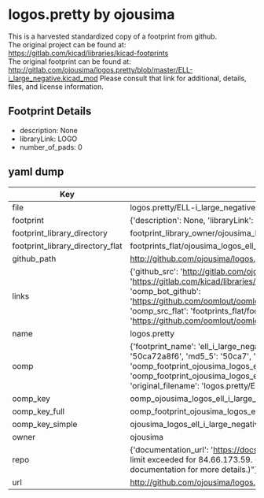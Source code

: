# logos.pretty by ojousima  
This is a harvested standardized copy of a footprint from github.  
The original project can be found at:  
https://gitlab.com/kicad/libraries/kicad-footprints  
The original footprint can be found at:
http://gitlab.com/ojousima/logos.pretty/blob/master/ELL-i_large_negative.kicad_mod
Please consult that link for additional, details, files, and license information.  
## Footprint Details
* description: None  
* libraryLink: LOGO  
* number_of_pads: 0  
## yaml dump  
| Key | Value |  
| --- | --- |  
| file | logos.pretty/ELL-i_large_negative.kicad_mod |  
| footprint | {'description': None, 'libraryLink': 'LOGO', 'number_of_pads': 0} |  
| footprint_library_directory | footprint_library_owner/ojousima_logos.pretty |  
| footprint_library_directory_flat | footprints_flat/ojousima_logos_ell_i_large_negative/working |  
| github_path | http://github.com/ojousima/logos.pretty/blob/master/ELL-i_large_negative.kicad_mod |  
| links | {'github_src': 'http://gitlab.com/ojousima/logos.pretty/blob/master/ELL-i_large_negative.kicad_mod', 'github_src_repo': 'https://gitlab.com/kicad/libraries/kicad-footprints', 'oomp_bot': 'footprints/ojousima_logos_ell_i_large_negative/working', 'oomp_bot_github': 'https://github.com/oomlout/oomlout_oomp_footprint_bot/tree/main/footprints/ojousima_logos_ell_i_large_negative/working', 'oomp_src_flat': 'footprints_flat/footprints_flat/ojousima_logos_ell_i_large_negative/working', 'oomp_src_flat_github': 'https://github.com/oomlout/oomlout_oomp_footprint_src/tree/main/footprints_flat/ojousima_logos_ell_i_large_negative/working'} |  
| name | logos.pretty |  
| oomp | {'footprint_name': 'ell_i_large_negative', 'library_name': 'logos', 'md5': '50ca72a8f6bce86a377587bb529cd467', 'md5_10': '50ca72a8f6', 'md5_5': '50ca7', 'md5_6': '50ca72', 'oomp_key': 'oomp_ojousima_logos_ell_i_large_negative', 'oomp_key_extra': 'oomp_footprint_ojousima_logos_ell_i_large_negative', 'oomp_key_full': 'oomp_footprint_ojousima_logos_ell_i_large_negative_50ca72', 'oomp_key_simple': 'ojousima_logos_ell_i_large_negative', 'original_filename': 'logos.pretty/ELL-i_large_negative.kicad_mod', 'owner_name': 'ojousima'} |  
| oomp_key | oomp_ojousima_logos_ell_i_large_negative |  
| oomp_key_full | oomp_footprint_ojousima_logos_ell_i_large_negative |  
| oomp_key_simple | ojousima_logos_ell_i_large_negative |  
| owner | ojousima |  
| repo | {'documentation_url': 'https://docs.github.com/rest/overview/resources-in-the-rest-api#rate-limiting', 'message': "API rate limit exceeded for 84.66.173.59. (But here's the good news: Authenticated requests get a higher rate limit. Check out the documentation for more details.)"} |  
| url | http://github.com/ojousima/logos.pretty |  

